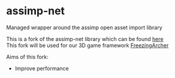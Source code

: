 # assimp-net
Managed wrapper around the assimp open asset import library

This is a fork of the assimp-net library which can be found [here](https://code.google.com/p/assimp-net/)  
This fork will be used for our 3D game framework [FreezingArcher](https://github.com/fin-ger/FreezingArcher)

Aims of this fork:
* Improve performance
